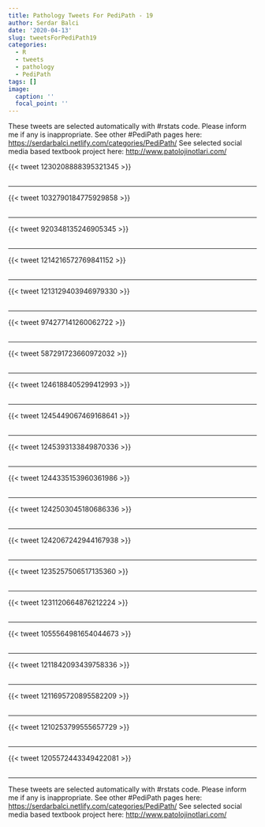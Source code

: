 ```yaml
---
title: Pathology Tweets For PediPath - 19
author: Serdar Balci
date: '2020-04-13'
slug: tweetsForPediPath19
categories:
  - R
  - tweets
  - pathology
  - PediPath
tags: []
image:
  caption: ''
  focal_point: ''
---
```



These tweets are selected automatically with #rstats code. Please inform me if any is inappropriate.
See other #PediPath pages here: https://serdarbalci.netlify.com/categories/PediPath/ 
See selected social media based textbook project here: http://www.patolojinotlari.com/

{{< tweet 1230208888395321345 >}}
<br>
<br>
<hr>
{{< tweet 1032790184775929858 >}}
<br>
<br>
<hr>
{{< tweet 920348135246905345 >}}
<br>
<br>
<hr>
{{< tweet 1214216572769841152 >}}
<br>
<br>
<hr>
{{< tweet 1213129403946979330 >}}
<br>
<br>
<hr>
{{< tweet 974277141260062722 >}}
<br>
<br>
<hr>
{{< tweet 587291723660972032 >}}
<br>
<br>
<hr>
{{< tweet 1246188405299412993 >}}
<br>
<br>
<hr>
{{< tweet 1245449067469168641 >}}
<br>
<br>
<hr>
{{< tweet 1245393133849870336 >}}
<br>
<br>
<hr>
{{< tweet 1244335153960361986 >}}
<br>
<br>
<hr>
{{< tweet 1242503045180686336 >}}
<br>
<br>
<hr>
{{< tweet 1242067242944167938 >}}
<br>
<br>
<hr>
{{< tweet 1235257506517135360 >}}
<br>
<br>
<hr>
{{< tweet 1231120664876212224 >}}
<br>
<br>
<hr>
{{< tweet 1055564981654044673 >}}
<br>
<br>
<hr>
{{< tweet 1211842093439758336 >}}
<br>
<br>
<hr>
{{< tweet 1211695720895582209 >}}
<br>
<br>
<hr>
{{< tweet 1210253799555657729 >}}
<br>
<br>
<hr>
{{< tweet 1205572443349422081 >}}
<br>
<br>
<hr>


These tweets are selected automatically with #rstats code. Please inform me if any is inappropriate.
See other #PediPath pages here: https://serdarbalci.netlify.com/categories/PediPath/ 
See selected social media based textbook project here: http://www.patolojinotlari.com/
